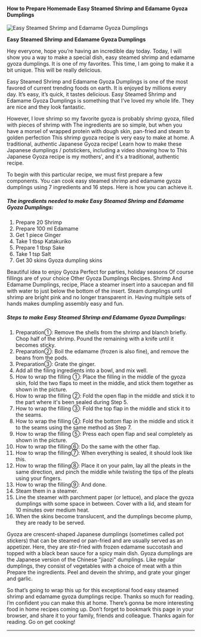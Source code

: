             

#### How to Prepare Homemade Easy Steamed Shrimp and Edamame Gyoza Dumplings

![Easy Steamed Shrimp and Edamame Gyoza Dumplings](https://img-global.cpcdn.com/recipes/5764550310756352/751x532cq70/easy-steamed-shrimp-and-edamame-gyoza-dumplings-recipe-main-photo.jpg)

**Easy Steamed Shrimp and Edamame Gyoza Dumplings**

Hey everyone, hope you’re having an incredible day today. Today, I will show you a way to make a special dish, easy steamed shrimp and edamame gyoza dumplings. It is one of my favorites. This time, I am going to make it a bit unique. This will be really delicious.

Easy Steamed Shrimp and Edamame Gyoza Dumplings is one of the most favored of current trending foods on earth. It is enjoyed by millions every day. It’s easy, it’s quick, it tastes delicious. Easy Steamed Shrimp and Edamame Gyoza Dumplings is something that I’ve loved my whole life. They are nice and they look fantastic.

However, I love shrimp so my favorite gyoza is probably shrimp gyoza, filled with pieces of shrimp with The ingredients are so simple, but when you have a morsel of wrapped protein with dough skin, pan-fried and steam to golden perfection This shrimp gyoza recipe is very easy to make at home. A traditional, authentic Japanese Gyoza recipe! Learn how to make these Japanese dumplings / potstickers, including a video showing how to This Japanese Gyoza recipe is my mothers', and it's a traditional, authentic recipe.

To begin with this particular recipe, we must first prepare a few components. You can cook easy steamed shrimp and edamame gyoza dumplings using 7 ingredients and 16 steps. Here is how you can achieve it.

##### The ingredients needed to make Easy Steamed Shrimp and Edamame Gyoza Dumplings:

1.  Prepare 20 Shrimp
2.  Prepare 100 ml Edamame
3.  Get 1 piece Ginger
4.  Take 1 tbsp Katakuriko
5.  Prepare 1 tbsp Sake
6.  Take 1 tsp Salt
7.  Get 30 skins Gyoza dumpling skins

Beautiful idea to enjoy Gyoza Perfect for parties, holiday seasons Of course fillings are of your choice Other Gyoza Dumplings Recipes. Shrimp And Edamame Dumplings, recipe, Place a steamer insert into a saucepan and fill with water to just below the bottom of the insert. Steam dumplings until shrimp are bright pink and no longer transparent in. Having multiple sets of hands makes dumpling assembly easy and fun.

##### Steps to make Easy Steamed Shrimp and Edamame Gyoza Dumplings:

1.  Preparation①: Remove the shells from the shrimp and blanch briefly. Chop half of the shrimp. Pound the remaining with a knife until it becomes sticky.
2.  Preparation②: Boil the edamame (frozen is also fine), and remove the beans from the pods.
3.  Preparation③: Grate the ginger.
4.  Add all the filing ingredients into a bowl, and mix well.
5.  How to wrap the filling ①: Place the filling in the middle of the gyoza skin, fold the two flaps to meet in the middle, and stick them together as shown in the picture.
6.  How to wrap the filling ②: Fold the open flap in the middle and stick it to the part where it's been sealed during Step 5.
7.  How to wrap the filling ③: Fold the top flap in the middle and stick it to the seams.
8.  How to wrap the filling ④: Fold the bottom flap in the middle and stick it to the seams using the same method as Step 7.
9.  How to wrap the filling ⑤: Press each open flap and seal completely as shown in the picture.
10.  How to wrap the filling⑥: Do the same with the other flap.
11.  How to wrap the filling⑦: When everything is sealed, it should look like this.
12.  How to wrap the filling⑧: Place it on your palm, lay all the pleats in the same direction, and pinch the middle while twisting the tips of the pleats using your fingers.
13.  How to wrap the filling⑨: And done.
14.  Steam them in a steamer.
15.  Line the steamer with parchment paper (or lettuce), and place the gyoza dumplings with some space in between. Cover with a lid, and steam for 10 minutes over medium heat.
16.  When the skins become translucent, and the dumplings become plump, they are ready to be served.

Gyoza are crescent-shaped Japanese dumplings (sometimes called pot stickers) that can be steamed or pan-fried and are usually served as an appetizer. Here, they are stir-fried with frozen edamame succotash and topped with a black bean sauce for a spicy main dish. Gyoza dumplings are the Japanese version of the Chinese "jiaozi" dumplings. Like regular dumplings, they consist of vegetables with a choice of meat with a thin Prepare the ingredients. Peel and devein the shrimp, and grate your ginger and garlic.

So that’s going to wrap this up for this exceptional food easy steamed shrimp and edamame gyoza dumplings recipe. Thanks so much for reading. I’m confident you can make this at home. There’s gonna be more interesting food in home recipes coming up. Don’t forget to bookmark this page in your browser, and share it to your family, friends and colleague. Thanks again for reading. Go on get cooking!

* * *